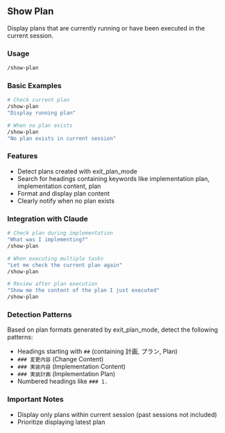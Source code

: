 ## Show Plan

Display plans that are currently running or have been executed in the current session.

### Usage

```bash
/show-plan
```

### Basic Examples

```bash
# Check current plan
/show-plan
"Display running plan"

# When no plan exists
/show-plan
"No plan exists in current session"
```

### Features

- Detect plans created with exit_plan_mode
- Search for headings containing keywords like implementation plan, implementation content, plan
- Format and display plan content
- Clearly notify when no plan exists

### Integration with Claude

```bash
# Check plan during implementation
"What was I implementing?"
/show-plan

# When executing multiple tasks
"Let me check the current plan again"
/show-plan

# Review after plan execution
"Show me the content of the plan I just executed"
/show-plan
```

### Detection Patterns

Based on plan formats generated by exit_plan_mode, detect the following patterns:

- Headings starting with `##` (containing 計画, プラン, Plan)
- `### 変更内容` (Change Content)
- `### 実装内容` (Implementation Content)
- `### 実装計画` (Implementation Plan)
- Numbered headings like `### 1.`

### Important Notes

- Display only plans within current session (past sessions not included)
- Prioritize displaying latest plan
